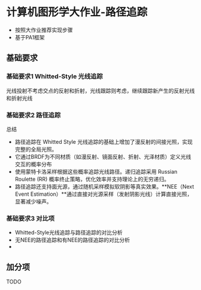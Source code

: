 # 计算机图形学大作业-路径追踪

- 按照大作业推荐实现步骤
- 基于PA1框架


## 基础要求

### 基础要求1 Whitted-Style 光线追踪
<!-- - 材质：折射
- 材质：反射
- Shadow Ray：阴影 -->

光线投射不考虑交点的反射和折射，光线跟踪则考虑，继续跟踪新产生的反射光线和折射光线



### 基础要求2 路径追踪
<!-- - 无穷递归：
    - 支持面光源
    - 终止策略使用 Russian Routelette
- PBR（基于物理的渲染）：
    - 使用蒙特卡洛积分算法计算 Radiance
    - 支持漫反射、理想折射、理想反射材质
    - 支持glossy BRDF（glossy是光泽，BRDF是双向反射分布函数）（如 Cook-Torrance BRDF）
- NEE：对光源采样

前面的光线投射和whitted-style光线追踪表面属性单一，不是反射就是折射，没有漫反射。蒙特卡洛光线跟踪则设定表面属性是混合的，重复发射虚拟光线，叠加混合结果。

- 无穷递归：
    - 支持面光源（whitted-style只支持点光源）
    - 终止策略使用 Russian Routelette（基于概率地终止递归，理论上有概率无穷递归）
- PBR（基于物理的渲染）：
    - 使用蒙特卡洛积分算法计算 Radiance （用来计算颜色）
    - 支持漫反射、理想折射、理想反射材质
    - 支持glossy BRDF（glossy是光泽，BRDF是双向反射分布函数，描述了在点p处，从入射方向进入的光如何被反射到出射方向。它是一个概率密度函数，定义了光线在不同方向上的反射强度。BRDF来决定怎么折射反射漫反射）（如 Cook-Torrance BRDF）
- NEE：对光源采样（每次在点p，随机取一个光源上的点来计算直接光照的贡献，而不是靠随机折射反射漫反射到光源来计算，可以消除直接光照的噪声） -->

总结
- 路径追踪在 Whitted Style 光线追踪的基础上增加了漫反射的间接光照，实现完整的全局光照。
- 它通过BRDF为不同材质（如漫反射、镜面反射、折射、光泽材质）定义光线交互的概率分布
- 使用蒙特卡洛采样根据这些概率追踪光线路径。递归追踪采用 Russian Roulette (RR) 概率终止策略，优化效率并支持理论上的无穷递归。
- 路径追踪还支持面光源，通过随机采样模拟软阴影等真实效果。**NEE（Next Event Estimation）**通过直接对光源采样（发射阴影光线）计算直接光照，显著减少噪声。

### 基础要求3 对比项
- Whitted-Style光线追踪与路径追踪的对比分析
- 无NEE的路径追踪和有NEE的路径追踪的对比分析
- 

## 加分项
TODO
